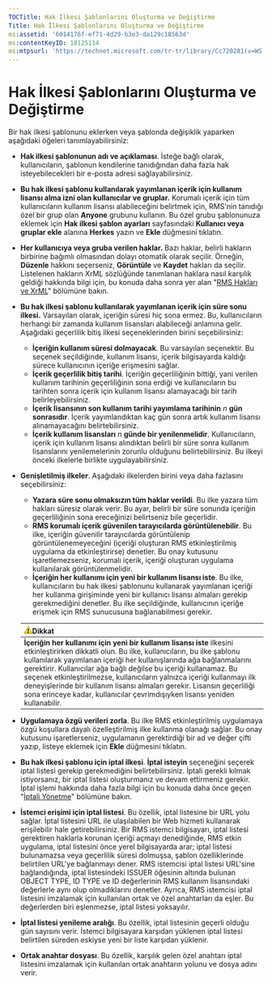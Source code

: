 ```yaml
---
TOCTitle: Hak İlkesi Şablonlarını Oluşturma ve Değiştirme
Title: Hak İlkesi Şablonlarını Oluşturma ve Değiştirme
ms:assetid: '6014176f-ef71-4d29-b3e3-da129c18563d'
ms:contentKeyID: 18125114
ms:mtpsurl: 'https://technet.microsoft.com/tr-tr/library/Cc720281(v=WS.10)'
---
```


Hak İlkesi Şablonlarını Oluşturma ve Değiştirme
===============================================

Bir hak ilkesi şablonunu eklerken veya şablonda değişiklik yaparken aşağıdaki öğeleri tanımlayabilirsiniz:

-   **Hak ilkesi şablonunun adı ve açıklaması**. İsteğe bağlı olarak, kullanıcıların, şablonun kendilerine tanıdığından daha fazla hak isteyebilecekleri bir e-posta adresi sağlayabilirsiniz.
-   **Bu hak ilkesi şablonu kullanılarak yayımlanan içerik için kullanım lisansı alma izni olan kullanıcılar ve gruplar.** Korumalı içerik için tüm kullanıcıların kullanım lisansı alabileceğini belirtmek için, RMS'nin tanıdığı özel bir grup olan **Anyone** grubunu kullanın. Bu özel grubu şablonunuza eklemek için **Hak ilkesi şablon ayarları** sayfasındaki **Kullanıcı veya gruplar ekle** alanına **Herkes** yazın ve **Ekle** düğmesini tıklatın.
-   **Her kullanıcıya veya gruba verilen haklar.** Bazı haklar, belirli hakların birbirine bağımlı olmasından dolayı otomatik olarak seçilir. Örneğin, **Düzenle** hakkını seçerseniz, **Görüntüle** ve **Kaydet** hakları da seçilir. Listelenen hakların XrML sözlüğünde tanımlanan haklara nasıl karşılık geldiği hakkında bilgi için, bu konuda daha sonra yer alan "[RMS Hakları ve XrML](https://technet.microsoft.com/7eb5cdd1-cd48-4b2b-96b6-fc74f7b42e7f)" bölümüne bakın.
-   **Bu hak ilkesi şablonu kullanılarak yayımlanan içerik için süre sonu ilkesi.** Varsayılan olarak, içeriğin süresi hiç sona ermez. Bu, kullanıcıların herhangi bir zamanda kullanım lisansları alabileceği anlamına gelir. Aşağıdaki geçerlilik bitiş ilkesi seçeneklerinden birini seçebilirsiniz:
    -   **İçeriğin kullanım süresi dolmayacak**. Bu varsayılan seçenektir. Bu seçenek seçildiğinde, kullanım lisansı, içerik bilgisayarda kaldığı sürece kullanıcının içeriğe erişmesini sağlar.
    -   **İçerik geçerlilik bitiş tarihi**. İçeriğin geçerliliğinin bittiği, yani verilen kullanım tarihinin geçerliliğinin sona erdiği ve kullanıcıların bu tarihten sonra içerik için kullanım lisansı alamayacağı bir tarih belirleyebilirsiniz.
    -   **İçerik lisansının son kullanım tarihi yayımlama tarihinin** *n* **gün sonrasıdır**. İçerik yayımlandıktan kaç gün sonra artık kullanım lisansı alınamayacağını belirtebilirsiniz.
    -   **İçerik kullanım lisansları** *n* **günde bir yenilenmelidir**. Kullanıcıların, içerik için kullanım lisansı alındıktan belirli bir süre sonra kullanım lisanslarını yenilemelerinin zorunlu olduğunu belirtebilirsiniz. Bu ilkeyi önceki ilkelerle birlikte uygulayabilirsiniz.
-   **Genişletilmiş ilkeler**. Aşağıdaki ilkelerden birini veya daha fazlasını seçebilirsiniz:
    -   **Yazara süre sonu olmaksızın tüm haklar verildi**. Bu ilke yazara tüm hakları süresiz olarak verir. Bu ayar, belirli bir süre sonunda içeriğin geçerliliğinin sona ereceğinizi belirtseniz bile geçerlidir.
    -   **RMS korumalı içerik güvenilen tarayıcılarda görüntülenebilir**. Bu ilke, içeriğin güvenilir tarayıcılarda görüntülenip görüntülenemeyeceğini (içeriği oluşturan RMS etkinleştirilmiş uygulama da etkinleştirirse) denetler. Bu onay kutusunu işaretlemezseniz, korumalı içerik, içeriği oluşturan uygulama kullanılarak görüntülenmelidir.
    -   **İçeriğin her kullanımı için yeni bir kullanım lisansı iste**. Bu ilke, kullanıcıların bu hak ilkesi şablonunu kullanarak yayımlanan içeriği her kullanma girişiminde yeni bir kullanıcı lisansı almaları gerekip gerekmediğini denetler. Bu ilke seçildiğinde, kullanıcının içeriğe erişmek için RMS sunucusuna bağlanabilmesi gerekir.

    | ![](/security-updates/images/Cc720281.Caution(WS.10).gif)Dikkat                                                                                                                                                                                                                                                                                                                                                                                                                                                        |
    |-----------------------------------------------------------------------------------------------------------------------------------------------------------------------------------------------------------------------------------------------------------------------------------------------------------------------------------------------------------------------------------------------------------------------------------------------------------------------------------------------------------------------------------|
    | **İçeriğin her kullanımı için yeni bir kullanım lisansı iste** ilkesini etkinleştirirken dikkatli olun. Bu ilke, kullanıcıların, bu ilke şablonu kullanılarak yayımlanan içeriği her kullanışlarında ağa bağlanmalarını gerektirir. Kullanıcılar ağa bağlı değilse bu içeriği kullanamaz. Bu seçenek etkinleştirilmezse, kullanıcıların yalnızca içeriği kullanmayı ilk deneyişlerinde bir kullanım lisansı almaları gerekir. Lisansın geçerliliği sona erinceye kadar, kullanıcılar çevrimdışıyken lisansı yeniden kullanabilir. |

-   **Uygulamaya özgü verileri zorla**. Bu ilke RMS etkinleştirilmiş uygulamaya özgü koşullara dayalı özelleştirilmiş ilke kullanma olanağı sağlar. Bu onay kutusunu işaretlerseniz, uygulamanın gerektirdiği bir ad ve değer çifti yazıp, listeye eklemek için **Ekle** düğmesini tıklatın.
-   **Bu hak ilkesi şablonu için iptal ilkesi**. **İptal isteyin** seçeneğini seçerek iptal listesi gerekip gerekmediğini belirtebilirsiniz. İptali gerekli kılmak istiyorsanız, bir iptal listesi oluşturmanız ve devam ettirmeniz gerekir. İptal işlemi hakkında daha fazla bilgi için bu konuda daha önce geçen "[İptali Yönetme](https://technet.microsoft.com/df732a7d-1fb0-4845-87ca-fab4bc5f98a0)" bölümüne bakın.
-   **İstemci erişimi için iptal listesi**. Bu özellik, iptal listesine bir URL yolu sağlar. İptal listesini URL ile ulaşılabilen bir Web hizmeti kullanarak erişilebilir hale getirebilirsiniz. Bir RMS istemci bilgisayarı, iptal listesi gerektiren haklarla korunan içeriği açmayı denediğinde, RMS etkin uygulama, iptal listesini önce yerel bilgisayarda arar; iptal listesi bulunamazsa veya geçerlilik süresi dolmuşsa, şablon özelliklerinde belirtilen URL'ye bağlanmayı dener. RMS istemcisi iptal listesi URL'sine bağlandığında, iptal listesindeki ISSUER öğesinin altında bulunan OBJECT TYPE, ID TYPE ve ID değerlerinin RMS kullanım lisansındaki değerlerle aynı olup olmadıklarını denetler. Ayrıca, RMS istemcisi iptal listesini imzalamak için kullanılan ortak ve özel anahtarları da eşler. Bu değerlerden biri eşlenmezse, iptal listesi yoksayılır.
-   **İptal listesi yenileme aralığı**. Bu özellik, iptal listesinin geçerli olduğu gün sayısını verir. İstemci bilgisayara karşıdan yüklenen iptal listesi belirtilen süreden eskiyse yeni bir liste karşıdan yüklenir.
-   **Ortak anahtar dosyası**. Bu özellik, karşılık gelen özel anahtarı iptal listesini imzalamak için kullanılan ortak anahtarın yolunu ve dosya adını verir.
